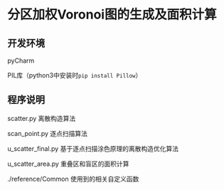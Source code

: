 # 分区加权Voronoi图的生成及面积计算

## 开发环境

pyCharm

PIL库（python3中安装时``pip install Pillow``）

## 程序说明

scatter.py                  离散构造算法

scan_point.py            逐点扫描算法

u_scatter_final.py     基于逐点扫描涂色原理的离散构造优化算法

u_scatter_area.py     重叠区和盲区的面积计算

./reference/Common 使用到的相关自定义函数